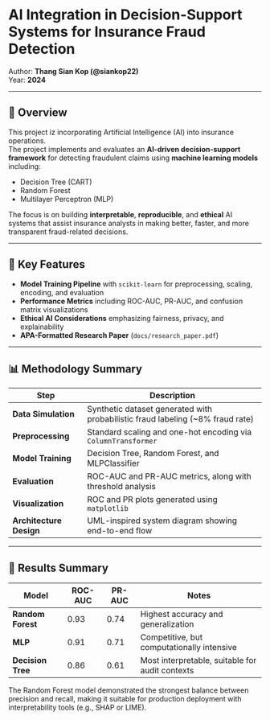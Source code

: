 # AI Integration in Decision-Support Systems for Insurance Fraud Detection  
Author: **Thang Sian Kop (@siankop22)**  
Year: **2024**

---

## 🧠 Overview
This project iz incorporating Artificial Intelligence (AI) into insurance operations.  
The project implements and evaluates an **AI-driven decision-support framework** for detecting fraudulent claims using **machine learning models** including:
- Decision Tree (CART)
- Random Forest
- Multilayer Perceptron (MLP)

The focus is on building **interpretable**, **reproducible**, and **ethical** AI systems that assist insurance analysts in making better, faster, and more transparent fraud-related decisions.

---

## 🧩 Key Features
- **Model Training Pipeline** with `scikit-learn` for preprocessing, scaling, encoding, and evaluation  
- **Performance Metrics** including ROC-AUC, PR-AUC, and confusion matrix visualizations  
- **Ethical AI Considerations** emphasizing fairness, privacy, and explainability  
- **APA-Formatted Research Paper** (`docs/research_paper.pdf`)

---

## 📊 Methodology Summary

| Step | Description |
|------|--------------|
| **Data Simulation** | Synthetic dataset generated with probabilistic fraud labeling (~8% fraud rate) |
| **Preprocessing** | Standard scaling and one-hot encoding via `ColumnTransformer` |
| **Model Training** | Decision Tree, Random Forest, and MLPClassifier |
| **Evaluation** | ROC-AUC and PR-AUC metrics, along with threshold analysis |
| **Visualization** | ROC and PR plots generated using `matplotlib` |
| **Architecture Design** | UML-inspired system diagram showing end-to-end flow |

---

## 🧪 Results Summary

| Model | ROC-AUC | PR-AUC | Notes |
|--------|----------|--------|-------|
| **Random Forest** | 0.93 | 0.74 | Highest accuracy and generalization |
| **MLP** | 0.91 | 0.71 | Competitive, but computationally intensive |
| **Decision Tree** | 0.86 | 0.61 | Most interpretable, suitable for audit contexts |

The Random Forest model demonstrated the strongest balance between precision and recall, making it suitable for production deployment with interpretability tools (e.g., SHAP or LIME).



